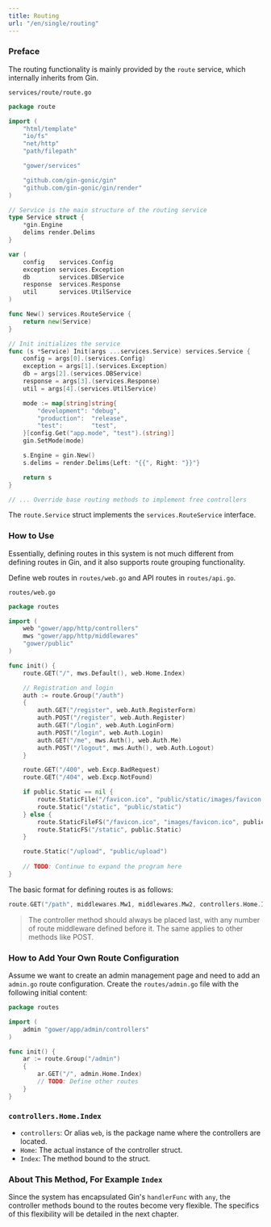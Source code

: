 ```yaml
---
title: Routing
url: "/en/single/routing"
---
```


### Preface

The routing functionality is mainly provided by the `route` service, which internally inherits from Gin.

`services/route/route.go`
```go
package route

import (
    "html/template"
    "io/fs"
    "net/http"
    "path/filepath"

    "gower/services"

    "github.com/gin-gonic/gin"
    "github.com/gin-gonic/gin/render"
)

// Service is the main structure of the routing service
type Service struct {
    *gin.Engine
    delims render.Delims
}

var (
    config    services.Config
    exception services.Exception
    db        services.DBService
    response  services.Response
    util      services.UtilService
)

func New() services.RouteService {
    return new(Service)
}

// Init initializes the service
func (s *Service) Init(args ...services.Service) services.Service {
    config = args[0].(services.Config)
    exception = args[1].(services.Exception)
    db = args[2].(services.DBService)
    response = args[3].(services.Response)
    util = args[4].(services.UtilService)

    mode := map[string]string{
        "development": "debug",
        "production":  "release",
        "test":        "test",
    }[config.Get("app.mode", "test").(string)]
    gin.SetMode(mode)

    s.Engine = gin.New()
    s.delims = render.Delims{Left: "{{", Right: "}}"}

    return s
}

// ... Override base routing methods to implement free controllers
```


The `route.Service` struct implements the `services.RouteService` interface.

### How to Use

Essentially, defining routes in this system is not much different from defining routes in Gin, and it also supports route grouping functionality.

Define web routes in `routes/web.go` and API routes in `routes/api.go`.

`routes/web.go`
```go
package routes

import (
	web "gower/app/http/controllers"
	mws "gower/app/http/middlewares"
	"gower/public"
)

func init() {
	route.GET("/", mws.Default(), web.Home.Index)

	// Registration and login
	auth := route.Group("/auth")
	{
		auth.GET("/register", web.Auth.RegisterForm)
		auth.POST("/register", web.Auth.Register)
		auth.GET("/login", web.Auth.LoginForm)
		auth.POST("/login", web.Auth.Login)
		auth.GET("/me", mws.Auth(), web.Auth.Me)
		auth.POST("/logout", mws.Auth(), web.Auth.Logout)
	}

	route.GET("/400", web.Excp.BadRequest)
	route.GET("/404", web.Excp.NotFound)

	if public.Static == nil {
		route.StaticFile("/favicon.ico", "public/static/images/favicon.ico")
		route.Static("/static", "public/static")
	} else {
		route.StaticFileFS("/favicon.ico", "images/favicon.ico", public.Static)
		route.StaticFS("/static", public.Static)
	}

	route.Static("/upload", "public/upload")
	
	// TODO: Continue to expand the program here
}
```


The basic format for defining routes is as follows:

```go
route.GET("/path", middlewares.Mw1, middlewares.Mw2, controllers.Home.Index)
```

> The controller method should always be placed last, with any number of route middleware defined before it. The same applies to other methods like POST.

### How to Add Your Own Route Configuration

Assume we want to create an admin management page and need to add an `admin.go` route configuration. Create the `routes/admin.go` file with the following initial content:

```go
package routes

import (
	admin "gower/app/admin/controllers"
)

func init() {
	ar := route.Group("/admin")
	{
		ar.GET("/", admin.Home.Index)
		// TODO: Define other routes
	}
}
```


### `controllers.Home.Index`

- `controllers`: Or alias `web`, is the package name where the controllers are located.
- `Home`: The actual instance of the controller struct.
- `Index`: The method bound to the struct.

### About This Method, For Example `Index`

Since the system has encapsulated Gin's `handlerFunc` with `any`, the controller methods bound to the routes become very flexible. The specifics of this flexibility will be detailed in the next chapter.
